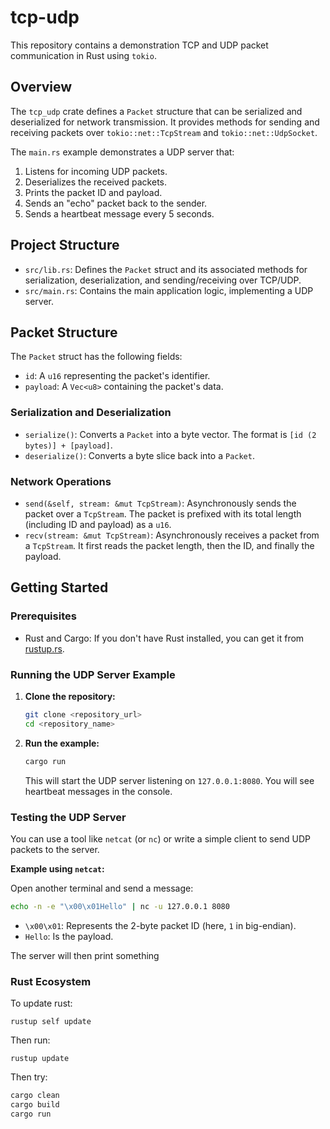 # tcp-udp

This repository contains a demonstration TCP and UDP packet communication in Rust using `tokio`.

## Overview

The `tcp_udp` crate defines a `Packet` structure that can be serialized and deserialized for network transmission. It provides methods for sending and receiving packets over `tokio::net::TcpStream` and `tokio::net::UdpSocket`.

The `main.rs` example demonstrates a UDP server that:
1. Listens for incoming UDP packets.
2. Deserializes the received packets.
3. Prints the packet ID and payload.
4. Sends an "echo" packet back to the sender.
5. Sends a heartbeat message every 5 seconds.

## Project Structure

- `src/lib.rs`: Defines the `Packet` struct and its associated methods for serialization, deserialization, and sending/receiving over TCP/UDP.
- `src/main.rs`: Contains the main application logic, implementing a UDP server.

## Packet Structure

The `Packet` struct has the following fields:

- `id`: A `u16` representing the packet's identifier.
- `payload`: A `Vec<u8>` containing the packet's data.

### Serialization and Deserialization

- `serialize()`: Converts a `Packet` into a byte vector. The format is `[id (2 bytes)] + [payload]`.
- `deserialize()`: Converts a byte slice back into a `Packet`.

### Network Operations

- `send(&self, stream: &mut TcpStream)`: Asynchronously sends the packet over a `TcpStream`. The packet is prefixed with its total length (including ID and payload) as a `u16`.
- `recv(stream: &mut TcpStream)`: Asynchronously receives a packet from a `TcpStream`. It first reads the packet length, then the ID, and finally the payload.

## Getting Started

### Prerequisites

- Rust and Cargo: If you don't have Rust installed, you can get it from [rustup.rs](https://rustup.rs/).

### Running the UDP Server Example

1. **Clone the repository:**

   ```bash
   git clone <repository_url>
   cd <repository_name>
   ```

2. **Run the example:**

   ```bash
   cargo run
   ```

   This will start the UDP server listening on `127.0.0.1:8080`. You will see heartbeat messages in the console.

### Testing the UDP Server

You can use a tool like `netcat` (or `nc`) or write a simple client to send UDP packets to the server.

**Example using `netcat`:**

Open another terminal and send a message:

```bash
echo -n -e "\x00\x01Hello" | nc -u 127.0.0.1 8080
```

- `\x00\x01`: Represents the 2-byte packet ID (here, `1` in big-endian).
- `Hello`: Is the payload.

The server will then print something

### Rust Ecosystem

To update rust:

```
rustup self update
```

Then run:

```
rustup update
```

Then try:

```bash
cargo clean
cargo build
cargo run
```

